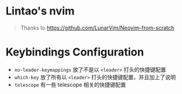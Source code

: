 # Lintao's nvim
> Thanks to <a>https://github.com/LunarVim/Neovim-from-scratch</a>

# Keybindings Configuration

- `no-leader-keymappings` 放了不是以 `<leader>` 打头的快捷键配置
- `which-key` 放了所有以 `<leader>` 打头的快捷键配置，并且加上了说明
- `telescope` 有一些 telescope 相关的快捷键配置
